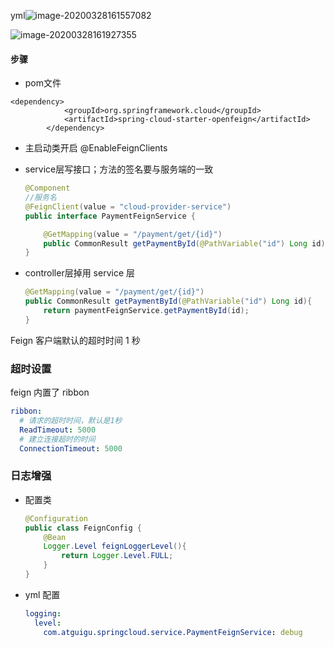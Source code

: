 yml![image-20200328161557082](C:\Users\垫\AppData\Roaming\Typora\typora-user-images\image-20200328161557082.png)

![image-20200328161927355](C:\Users\垫\AppData\Roaming\Typora\typora-user-images\image-20200328161927355.png)

#### 步骤

* pom文件

```
<dependency>
            <groupId>org.springframework.cloud</groupId>
            <artifactId>spring-cloud-starter-openfeign</artifactId>
        </dependency>
```

* 主启动类开启 @EnableFeignClients

* service层写接口；方法的签名要与服务端的一致

  ```java
  @Component
  //服务名
  @FeignClient(value = "cloud-provider-service")
  public interface PaymentFeignService {
  
      @GetMapping(value = "/payment/get/{id}")
      public CommonResult getPaymentById(@PathVariable("id") Long id);
  }
  ```

* controller层掉用 service 层

  ```java
  @GetMapping(value = "/payment/get/{id}")
  public CommonResult getPaymentById(@PathVariable("id") Long id){
      return paymentFeignService.getPaymentById(id);
  }
  ```



Feign 客户端默认的超时时间 1 秒

### 超时设置

feign 内置了 ribbon

```yml
ribbon:
  # 请求的超时时间，默认是1秒
  ReadTimeout: 5000
  # 建立连接超时的时间
  ConnectionTimeout: 5000
```



### 日志增强

* 配置类

  ```java
  @Configuration
  public class FeignConfig {
      @Bean
      Logger.Level feignLoggerLevel(){
          return Logger.Level.FULL;
      }
  }
  ```

* yml 配置

  ```yml
  logging:
    level: 
      com.atguigu.springcloud.service.PaymentFeignService: debug
  ```
